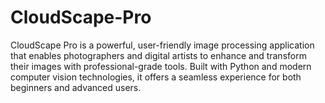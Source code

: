 # CloudScape-Pro
CloudScape Pro is a powerful, user-friendly image processing application that enables photographers and digital artists to enhance and transform their images with professional-grade tools. Built with Python and modern computer vision technologies, it offers a seamless experience for both beginners and advanced users.
